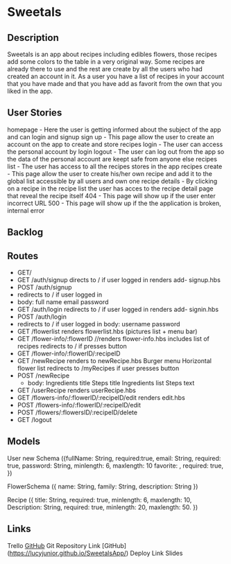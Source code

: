 # Sweetals
## Description
 Sweetals is an app about recipes including edibles flowers, those recipes add some colors to the table in a very original way.
 Some recipes are already there to use and the rest are create by all the users who had created an account in it.
 As a user you have a list of recipes in your account that you have made and that you have add as favorit from the own that you liked in the app.
## User Stories
homepage - Here the user is getting informed about the subject of the app and can login and signup
sign up - This page allow the user to create an account on the app to create and store recipes
login - The user can access the personal account by login
logout - The user can log out from the app so the data of the personal account are keept safe from anyone else
recipes list - The user has access to all the recipes stores in the app
recipes create - This page allow the user to create his/her own recipe and add it to the global list accessible by all users and own one
recipe details - By clicking on a recipe in the recipe list the user has acces to the recipe detail page that reveal the recipe itself
404 - This page will show up if the user enter incorrect URL
500 - This page will show up if the the application is broken, internal error
## Backlog
## Routes
* GET/
* GET /auth/signup
 directs to / if user logged in
 renders add- signup.hbs
* POST /auth/signup
 * redirects to / if user logged in
 * body:
  full name
  email
  password
* GET /auth/login
 redirects to / if user logged in
 renders add- signin.hbs 
* POST /auth/login
* redirects to / if user logged in
 body:
 username
 password
* GET /flowerlist
 renders flowerlist.hbs (pictures list + menu bar)
* GET /flower-info/:flowerID
  //renders flower-info.hbs 
  includes list of recipes
  redirects to / if presses button 
* GET /flower-info/:flowerID/:recipeID
* GET /newRecipe
    renders to newRecipe.hbs
    Burger menu
    Horizontal flower list
    redirects to /myRecipes if user presses button
* POST /newRecipe
   - body:
   Ingredients title
   Steps title
   Ingredients list
   Steps text
* GET /userRecipe
    renders userRecipe.hbs
* GET /flowers-info/:flowerID/:recipeID/edit
  renders edit.hbs
* POST /flowers-info/:flowerID/:recipeID/edit
* POST /flowers/:flowersID/:recipeID/delete
* GET /logout




## Models

User new Schema ({fullName: String, required:true, 
email: String, required: true,
password: String, minlength: 6, maxlength: 10
favorite:        , required: true, })

FlowerSchema ({ name: String,
family: String,
description: String
})

Recipe ({ title: String, required: true, minlength: 6, maxlength: 10,
Description: String, required: true, minlength: 20, maxlength: 50.
})


## Links
Trello
[GitHub](https://trello.com/b/1R27fQRH/sweetals)
Git
Repository Link
[GitHub] (https://lucyjunior.github.io/SweetalsApp/)
Deploy Link
Slides